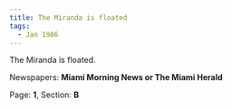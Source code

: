 ```yaml
---  
title: The Miranda is floated  
tags:  
  - Jan 1986  
---  
```

  
The Miranda is floated.  
  
Newspapers: **Miami Morning News or The Miami Herald**  
  
Page: **1**, Section: **B** 

